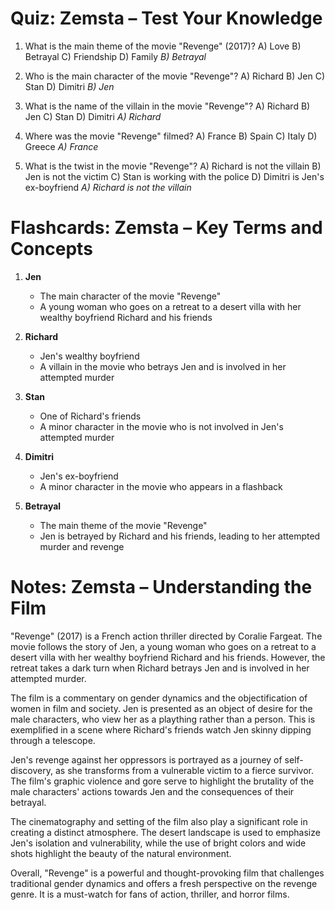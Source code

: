 # Quiz: Zemsta – Test Your Knowledge

1. What is the main theme of the movie "Revenge" (2017)?
A) Love
B) Betrayal
C) Friendship
D) Family
   *B) Betrayal*

2. Who is the main character of the movie "Revenge"?
A) Richard
B) Jen
C) Stan
D) Dimitri
   *B) Jen*

3. What is the name of the villain in the movie "Revenge"?
A) Richard
B) Jen
C) Stan
D) Dimitri
   *A) Richard*

4. Where was the movie "Revenge" filmed?
A) France
B) Spain
C) Italy
D) Greece
   *A) France*

5. What is the twist in the movie "Revenge"?
A) Richard is not the villain
B) Jen is not the victim
C) Stan is working with the police
D) Dimitri is Jen's ex-boyfriend
   *A) Richard is not the villain*

# Flashcards: Zemsta – Key Terms and Concepts

1. **Jen**
   - The main character of the movie "Revenge"
   - A young woman who goes on a retreat to a desert villa with her wealthy boyfriend Richard and his friends

2. **Richard**
   - Jen's wealthy boyfriend
   - A villain in the movie who betrays Jen and is involved in her attempted murder

3. **Stan**
   - One of Richard's friends
   - A minor character in the movie who is not involved in Jen's attempted murder

4. **Dimitri**
   - Jen's ex-boyfriend
   - A minor character in the movie who appears in a flashback

5. **Betrayal**
   - The main theme of the movie "Revenge"
   - Jen is betrayed by Richard and his friends, leading to her attempted murder and revenge

# Notes: Zemsta – Understanding the Film

"Revenge" (2017) is a French action thriller directed by Coralie Fargeat. The movie follows the story of Jen, a young woman who goes on a retreat to a desert villa with her wealthy boyfriend Richard and his friends. However, the retreat takes a dark turn when Richard betrays Jen and is involved in her attempted murder.

The film is a commentary on gender dynamics and the objectification of women in film and society. Jen is presented as an object of desire for the male characters, who view her as a plaything rather than a person. This is exemplified in a scene where Richard's friends watch Jen skinny dipping through a telescope.

Jen's revenge against her oppressors is portrayed as a journey of self-discovery, as she transforms from a vulnerable victim to a fierce survivor. The film's graphic violence and gore serve to highlight the brutality of the male characters' actions towards Jen and the consequences of their betrayal.

The cinematography and setting of the film also play a significant role in creating a distinct atmosphere. The desert landscape is used to emphasize Jen's isolation and vulnerability, while the use of bright colors and wide shots highlight the beauty of the natural environment.

Overall, "Revenge" is a powerful and thought-provoking film that challenges traditional gender dynamics and offers a fresh perspective on the revenge genre. It is a must-watch for fans of action, thriller, and horror films.
